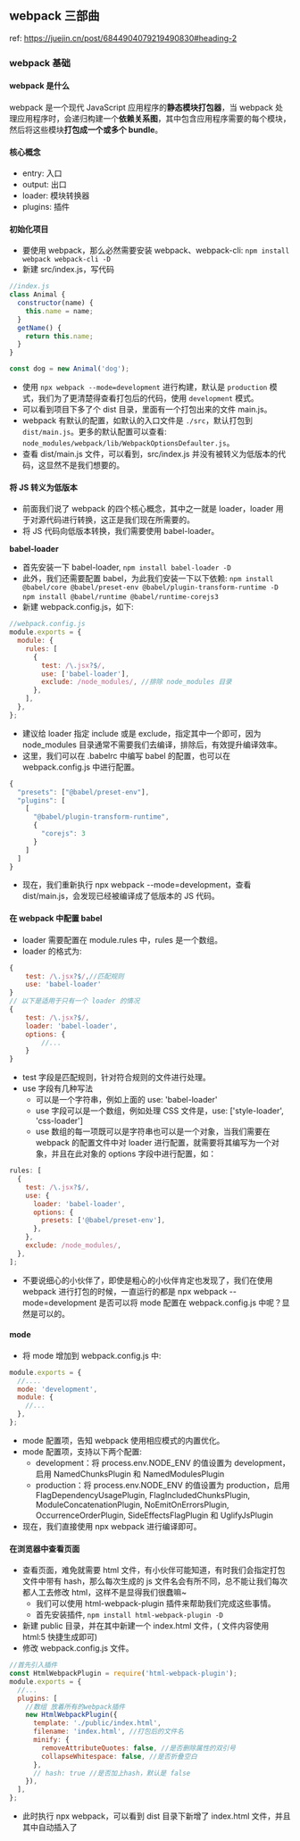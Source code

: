 ## webpack 三部曲

ref: https://juejin.cn/post/6844904079219490830#heading-2

### webpack 基础

#### webpack 是什么

webpack 是一个现代 JavaScript 应用程序的**静态模块打包器**，当 webpack 处理应用程序时，会递归构建一个**依赖关系图**，其中包含应用程序需要的每个模块，然后将这些模块**打包成一个或多个 bundle**。

#### 核心概念

- entry: 入口
- output: 出口
- loader: 模块转换器
- plugins: 插件

#### 初始化项目

- 要使用 webpack，那么必然需要安装 webpack、webpack-cli:
  `npm install webpack webpack-cli -D `
- 新建 src/index.js，写代码

```javascript
//index.js
class Animal {
  constructor(name) {
    this.name = name;
  }
  getName() {
    return this.name;
  }
}

const dog = new Animal('dog');
```

- 使用 `npx webpack --mode=development` 进行构建，默认是 `production` 模式，我们为了更清楚得查看打包后的代码，使用 `development` 模式。
- 可以看到项目下多了个 dist 目录，里面有一个打包出来的文件 main.js。
- webpack 有默认的配置，如默认的入口文件是 `./src`，默认打包到 `dist/main.js`。更多的默认配置可以查看: `node_modules/webpack/lib/WebpackOptionsDefaulter.js`。
- 查看 dist/main.js 文件，可以看到，src/index.js 并没有被转义为低版本的代码，这显然不是我们想要的。

#### 将 JS 转义为低版本

- 前面我们说了 webpack 的四个核心概念，其中之一就是 loader，loader 用于对源代码进行转换，这正是我们现在所需要的。
- 将 JS 代码向低版本转换，我们需要使用 babel-loader。

**babel-loader**

- 首先安装一下 babel-loader, `npm install babel-loader -D `
- 此外，我们还需要配置 babel，为此我们安装一下以下依赖:
  `npm install @babel/core @babel/preset-env @babel/plugin-transform-runtime -D`
  `npm install @babel/runtime @babel/runtime-corejs3`
- 新建 webpack.config.js，如下:

```javascript
//webpack.config.js
module.exports = {
  module: {
    rules: [
      {
        test: /\.jsx?$/,
        use: ['babel-loader'],
        exclude: /node_modules/, //排除 node_modules 目录
      },
    ],
  },
};
```

- 建议给 loader 指定 include 或是 exclude，指定其中一个即可，因为 node_modules 目录通常不需要我们去编译，排除后，有效提升编译效率。
- 这里，我们可以在 .babelrc 中编写 babel 的配置，也可以在 webpack.config.js 中进行配置。

```javascript
{
  "presets": ["@babel/preset-env"],
  "plugins": [
    [
      "@babel/plugin-transform-runtime",
      {
        "corejs": 3
      }
    ]
  ]
}
```

- 现在，我们重新执行 npx webpack --mode=development，查看 dist/main.js，会发现已经被编译成了低版本的 JS 代码。

#### 在 webpack 中配置 babel

- loader 需要配置在 module.rules 中，rules 是一个数组。
- loader 的格式为:

```javascript
{
    test: /\.jsx?$/,//匹配规则
    use: 'babel-loader'
}
// 以下是适用于只有一个 loader 的情况
{
    test: /\.jsx?$/,
    loader: 'babel-loader',
    options: {
        //...
    }
}
```

- test 字段是匹配规则，针对符合规则的文件进行处理。
- use 字段有几种写法
  - 可以是一个字符串，例如上面的 use: 'babel-loader'
  - use 字段可以是一个数组，例如处理 CSS 文件是，use: ['style-loader', 'css-loader']
  - use 数组的每一项既可以是字符串也可以是一个对象，当我们需要在 webpack 的配置文件中对 loader 进行配置，就需要将其编写为一个对象，并且在此对象的 options 字段中进行配置，如：

```javascript
rules: [
  {
    test: /\.jsx?$/,
    use: {
      loader: 'babel-loader',
      options: {
        presets: ['@babel/preset-env'],
      },
    },
    exclude: /node_modules/,
  },
];
```

- 不要说细心的小伙伴了，即使是粗心的小伙伴肯定也发现了，我们在使用 webpack 进行打包的时候，一直运行的都是 npx webpack --mode=development 是否可以将 mode 配置在 webpack.config.js 中呢？显然是可以的。

#### mode

- 将 mode 增加到 webpack.config.js 中:

```javascript
module.exports = {
  //....
  mode: 'development',
  module: {
    //...
  },
};
```

- mode 配置项，告知 webpack 使用相应模式的内置优化。
- mode 配置项，支持以下两个配置:
  - development：将 process.env.NODE_ENV 的值设置为 development，启用 NamedChunksPlugin 和 NamedModulesPlugin
  - production：将 process.env.NODE_ENV 的值设置为 production，启用 FlagDependencyUsagePlugin, FlagIncludedChunksPlugin, ModuleConcatenationPlugin, NoEmitOnErrorsPlugin, OccurrenceOrderPlugin, SideEffectsFlagPlugin 和 UglifyJsPlugin
- 现在，我们直接使用 npx webpack 进行编译即可。

#### 在浏览器中查看页面

- 查看页面，难免就需要 html 文件，有小伙伴可能知道，有时我们会指定打包文件中带有 hash，那么每次生成的 js 文件名会有所不同，总不能让我们每次都人工去修改 html，这样不是显得我们很蠢嘛~
  - 我们可以使用 html-webpack-plugin 插件来帮助我们完成这些事情。
  - 首先安装插件, `npm install html-webpack-plugin -D`
- 新建 public 目录，并在其中新建一个 index.html 文件，( 文件内容使用 html:5 快捷生成即可)
- 修改 webpack.config.js 文件。

```javascript
//首先引入插件
const HtmlWebpackPlugin = require('html-webpack-plugin');
module.exports = {
  //...
  plugins: [
    //数组 放着所有的webpack插件
    new HtmlWebpackPlugin({
      template: './public/index.html',
      filename: 'index.html', //打包后的文件名
      minify: {
        removeAttributeQuotes: false, //是否删除属性的双引号
        collapseWhitespace: false, //是否折叠空白
      },
      // hash: true //是否加上hash，默认是 false
    }),
  ],
};
```

- 此时执行 npx webpack，可以看到 dist 目录下新增了 index.html 文件，并且其中自动插入了 <script> 脚本，引入的是我们打包之后的 js 文件。
  - 这里要多说一点点东西，HtmlWebpackPlugin 还为我们提供了一个 config 的配置，这个配置可以说是非常有用了。
- html-webpack-plugin 的 config 的妙用
  - 有时候，我们的脚手架不仅仅给自己使用，也许还提供给其它业务使用，html 文件的可配置性可能很重要，比如：你公司有专门的部门提供 M 页的公共头部/公共尾部，埋点 jssdk 以及分享的 jssdk 等等，但是不是每个业务都需要这些内容。
    一个功能可能对应多个 js 或者是 css 文件，如果每次都是业务自行修改 public/index.html 文件，也挺麻烦的。首先他们得搞清楚每个功能需要引入的文件，然后才能对 index.html 进行修改。
    此时我们可以增加一个配置文件，业务通过设置 true 或 false 来选出自己需要的功能，我们再根据配置文件的内容，为每个业务生成相应的 html 文件，岂不是美美的。
- 首先，我们在 public 目录下新增一个 config.js ( 文件名你喜欢叫什么就叫什么 )，将其内容设置为:

```javascript
//public/config.js 除了以下的配置之外，这里面还可以有许多其他配置，例如,pulicPath 的路径等等
module.exports = {
  dev: {
    template: {
      title: '你好',
      header: false,
      footer: false,
    },
  },
  build: {
    template: {
      title: '你好才怪',
      header: true,
      footer: false,
    },
  },
};
```

- 现在，我们修改下我们的 webpack.config.js:

```javascript
//webpack.config.js
const HtmlWebpackPlugin = require('html-webpack-plugin');
const isDev = process.env.NODE_ENV === 'development';
const config = require('./public/config')[isDev ? 'dev' : 'build'];

modue.exports = {
    //...
    mode: isDev ? 'development' : 'production'
    plugins: [
        new HtmlWebpackPlugin({
            template: './public/index.html',
            filename: 'index.html', //打包后的文件名
            config: config.template
        })
    ]
}
```

- 相应的，我们需要修改下我们的 public/index.html 文件(嵌入的 js 和 css 并不存在，仅作为示意)：

```html
<!DOCTYPE html>
<html lang="en">
  <head>
    <meta charset="UTF-8" />
    <meta name="viewport" content="width=device-width, initial-scale=1.0" />
    <meta http-equiv="X-UA-Compatible" content="ie=edge" />
    <% if(htmlWebpackPlugin.options.config.header) { %>
    <link rel="stylesheet" type="text/css" href="//common/css/header.css" />
    <% } %>
    <title><%= (htmlWebpackPlugin.options.config.title) %></title>
  </head>
  <body></body>
  <% if(htmlWebpackPlugin.options.config.header) { %>
  <script src="//common/header.min.js" type="text/javascript"></script>
  <% } %>
</html>
```

- process.env 中默认并没有 NODE_ENV，这里配置下我们的 package.json 的 scripts.
- 为了兼容 Windows 和 Mac，我们先安装一下 cross-env: `npm install cross-env -D`

- 然后我们运行 npm run dev 和 运行 npm run build ，对比下 dist/index.html ，可以看到 npm run build，生成的 index.html 文件中引入了对应的 css 和 js。并且对应的 title 内容也不一样。
- 我们还是可以在 webpack.config.js 中进行 webpack-dev-server 的其它配置，例如指定端口号，设置浏览器控制台消息，是否压缩等等:

```javascript
//webpack.config.js
module.exports = {
  //...
  devServer: {
    port: '3000', //默认是8080
    quiet: false, //默认不启用
    inline: true, //默认开启 inline 模式，如果设置为false,开启 iframe 模式
    stats: 'errors-only', //终端仅打印 error
    overlay: false, //默认不启用
    clientLogLevel: 'silent', //日志等级
    compress: true, //是否启用 gzip 压缩
  },
};
```

- 启用 quiet 后，除了初始启动信息之外的任何内容都不会被打印到控制台。这也意味着来自 webpack 的错误或警告在控制台不可见 ———— 我是不会开启这个的，看不到错误日志，还搞个锤子
- stats: "errors-only" ， 终端中仅打印出 error，注意当启用了 quiet 或者是 noInfo 时，此属性不起作用。 ————— 这个属性个人觉得很有用，尤其是我们启用了 eslint 或者使用 TS 进行开发的时候，太多的编译信息在终端中，会干扰到我们。
- 启用 overlay 后，当编译出错时，会在浏览器窗口全屏输出错误，默认是关闭的。

#### devtool

- devtool 中的一些设置，可以帮助我们将编译后的代码映射回原始源代码。不同的值会明显影响到构建和重新构建的速度。

```javascript
//webpack.config.js
module.exports = {
  devtool: 'cheap-module-eval-source-map', //开发环境下使用
};
```

- 生产环境可以使用 none 或者是 source-map，使用 source-map 最终会单独打包出一个 .map 文件，我们可以根据报错信息和此 map 文件，进行错误解析，定位到源代码。
- source-map 和 hidden-source-map 都会打包生成单独的 .map 文件，区别在于，source-map 会在打包出的 js 文件中增加一个引用注释，以便开发工具知道在哪里可以找到它。hidden-source-map 则不会在打包的 js 中增加引用注释。

#### 如何处理样式文件呢

- webpack 不能直接处理 css，需要借助 loader。如果是 .css，我们需要的 loader 通常有： style-loader、css-loader，考虑到兼容性问题，还需要 postcss-loader，而如果是 less 或者是 sass 的话，还需要 less-loader 和 sass-loader，这里配置一下 less 和 css 文件(sass 的话，使用 sass-loader 即可):
- 安装依赖, `npm install style-loader less-loader css-loader postcss-loader autoprefixer less -D `

```javascript
//webpack.config.js
module.exports = {
  //...
  module: {
    rules: [
      {
        test: /\.(le|c)ss$/,
        use: [
          'style-loader',
          'css-loader',
          {
            loader: 'postcss-loader',
            options: {
              plugins: function () {
                return [
                  require('autoprefixer')({
                    overrideBrowserslist: ['>0.25%', 'not dead'],
                  }),
                ];
              },
            },
          },
          'less-loader',
        ],
        exclude: /node_modules/,
      },
    ],
  },
};
```

- 测试一下，新建一个 less 文件，src/index.less:

```javascript
//src/index.less
@color: red;
body{
    background: @color;
    transition: all 2s;
}

```

- 再在入口文件中引入此 less:

```javascript
//src/index.js
import './index.less';
```

- style-loader 动态创建 style 标签，将 css 插入到 head 中.
- css-loader 负责处理 @import 等语句。
- postcss-loader 和 autoprefixer，自动生成浏览器兼容性前缀 —— 2020 了，应该没人去自己徒手去写浏览器前缀了吧
- less-loader 负责处理编译 .less 文件,将其转为 css
- loader 的执行顺序是从右向左执行的，也就是后面的 loader 先执行，上面 loader 的执行顺序为: less-loader ---> postcss-loader ---> css-loader ---> style-loader

#### 图片/字体文件处理

- 我们可以使用 url-loader 或者 file-loader 来处理本地的资源文件。url-loader 和 file-loader 的功能类似，但是 url-loader 可以指定在文件大小小于指定的限制时，返回 DataURL，因此，个人会优先选择使用 url-loader。
- 安装依赖： `npm install url-loader -D`
- 安装 url-loader 的时候，控制台会提示你，还需要安装下 file-loader, `npm install file-loader -D`

```javascript
//webpack.config.js
module.exports = {
  //...
  modules: {
    rules: [
      {
        test: /\.(png|jpg|gif|jpeg|webp|svg|eot|ttf|woff|woff2)$/,
        use: [
          {
            loader: 'url-loader',
            options: {
              limit: 10240, //10K
              esModule: false,
            },
          },
        ],
        exclude: /node_modules/,
      },
    ],
  },
};
```

- 此处设置 limit 的值大小为 10240，即资源大小小于 10K 时，将资源转换为 base64，超过 10K，将图片拷贝到 dist 目录。esModule 设置为 false，否则，<img src={require('XXX.jpg')} /> 会出现 <img src=[Module Object] />
- 将资源转换为 base64 可以减少网络请求次数，但是 base64 数据较大，如果太多的资源是 base64，会导致加载变慢，因此设置 limit 值时，需要二者兼顾。
- 默认情况下，生成的文件的文件名就是文件内容的 MD5 哈希值并会保留所引用资源的原始扩展名
- 当然，你也可以通过 options 参数进行修改。

```javascript
//....
use: [
  {
    loader: 'url-loader',
    options: {
      limit: 10240, //10K
      esModule: false,
      name: '[name]_[hash:6].[ext]',
    },
  },
];
```

- 当本地资源较多时，我们有时会希望它们能打包在一个文件夹下，这也很简单，我们只需要在 url-loader 的 options 中指定 outpath，如: outputPath: 'assets'
- 不过还没完，如果你在 public/index.html 文件中，使用本地的图片，例如，我们修改一下 public/index.html
  `<img src="./a.jpg" />`

#### 处理 html 中的本地图片

- 安装 html-withimg-loader 来解决咯
- 修改 webpack.config.js

```javascript
module.exports = {
  //...
  module: {
    rules: [
      {
        test: /.html$/,
        use: 'html-withimg-loader',
      },
    ],
  },
};
```

#### 入口配置

- 入口的字段为: entry

```javascript
//webpack.config.js
module.exports = {
  entry: './src/index.js', //webpack的默认配置
};
// 为数组时候的配置
entry: ['./src/polyfills.js', './src/index.js'];
```

#### 出口配置

- 配置 output 选项可以控制 webpack 如何输出编译文件。

```javascript
const path = require('path');
module.exports = {
  entry: './src/index.js',
  output: {
    path: path.resolve(__dirname, 'dist'), //必须是绝对路径
    filename: 'bundle.js',
    publicPath: '/', //通常是CDN地址
  },
};
```

- 编译时，可以不配置，或者配置为 /。可以在我们之前提及的 config.js 中指定 publicPath（config.js 中区分了 dev 和 public）， 当然还可以区分不同的环境指定配置文件来设置，或者是根据 isDev 字段来设置。
- 除此之外呢，考虑到 CDN 缓存的问题，我们一般会给文件名加上 hash.

```javascript
//webpack.config.js
module.exports = {
  output: {
    path: path.resolve(__dirname, 'dist'), //必须是绝对路径
    filename: 'bundle.[hash].js',
    publicPath: '/', //通常是CDN地址
  },
};
```

- 如果你觉得 hash 串太长的话，还可以指定长度，例如 bundle.[hash:6].js。使用 npm run build 打包看看吧。

#### 每次打包前清空 dist 目录

- 反正我是懒得手动去清理的，只要你足够懒，你总是会找到好办法的，懒人推动科技进步。这里，我们需要插件: clean-webpack-plugin
- 以前，clean-webpack-plugin 是默认导出的，现在不是，所以引用的时候，需要注意一下。另外，现在构造函数接受的参数是一个对象，可缺省。

```javascript
//webpack.config.js
const { CleanWebpackPlugin } = require('clean-webpack-plugin');

module.exports = {
  //...
  plugins: [
    //不需要传参数喔，它可以找到 outputPath
    new CleanWebpackPlugin(),
  ],
};
```

- 现在你再修改文件，重现构建，生成的 hash 值和之前 dist 中的不一样，但是因为每次 clean-webpack-plugin 都会帮我们先清空一波 dist 目录，所以不会出现太多文件，傻傻分不清楚究竟哪个是新生成文件的情况。

#### 希望 dist 目录下某个文件夹不被清空

- 不过呢，有些时候，我们并不希望整个 dist 目录都被清空，比如，我们不希望，每次打包的时候，都删除 dll 目录，以及 dll 目录下的文件或子目录，该怎么办呢？
- clean-webpack-plugin 为我们提供了参数 cleanOnceBeforeBuildPatterns

```javascript
//webpack.config.js
module.exports = {
  //...
  plugins: [
    new CleanWebpackPlugin({
      cleanOnceBeforeBuildPatterns: ['**/*', '!dll', '!dll/**'], //不删除dll目录下的文件
    }),
  ],
};
```
